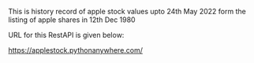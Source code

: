 This is history record of apple stock values upto 24th May 2022 form the listing of apple shares in 12th Dec 1980 

URL for this RestAPI is given below:

https://applestock.pythonanywhere.com/
